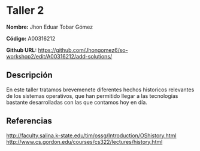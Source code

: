 # Taller 2

**Nombre:**  Jhon Eduar Tobar Gómez

**Código:**  A00316212

**Github URL:** https://github.com/Jhongomez6/so-workshop2/edit/A00316212/add-solutions/

## Descripción

En este taller tratamos brevemenete diferentes hechos historicos relevantes de los sistemas operativos, que han permitido llegar a las tecnologías bastante desarrolladas con las que contamos hoy en día.

## Referencias

http://faculty.salina.k-state.edu/tim/ossg/Introduction/OShistory.html  
http://www.cs.gordon.edu/courses/cs322/lectures/history.html
